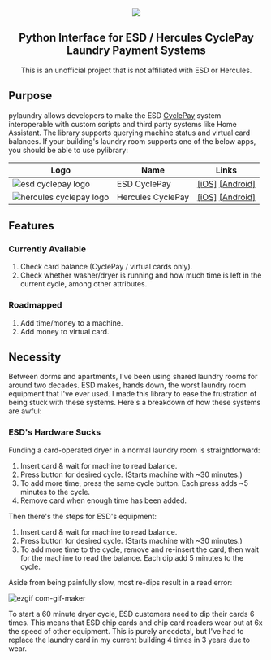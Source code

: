 <div align="center">
<img src="https://user-images.githubusercontent.com/466460/174422077-452bdd5c-243b-4487-8bd8-07a0120284d2.png">
<h2>Python Interface for ESD / Hercules CyclePay Laundry Payment Systems</h2>
<p align="center">This is an unofficial project that is not affiliated with ESD or Hercules.</p>
</div>

## Purpose

pylaundry allows developers to make the ESD [CyclePay](https://esdcard.com/cyclepay/) system interoperable with custom scripts and third party systems like Home Assistant. The library supports querying machine status and virtual card balances. If your building's laundry room supports one of the below apps, you should be able to use pylibrary:

| Logo                                                                                                                           | Name              | Links                                                                                                                                                                    |
| ------------------------------------------------------------------------------------------------------------------------------ | ----------------- | ------------------------------------------------------------------------------------------------------------------------------------------------------------------------ |
| ![esd cyclepay logo](https://user-images.githubusercontent.com/466460/174422476-2e2804e7-7b4d-4d4e-b4b0-0b15b34d2d11.png)      | ESD CyclePay      | [[iOS]](https://apps.apple.com/us/app/cyclepay-laundry-app/id904361786) [[Android]](https://play.google.com/store/apps/details?id=com.esd.laundrylink&gl=US)             |
| ![hercules cyclepay logo](https://user-images.githubusercontent.com/466460/174422481-50703225-516d-40b6-abca-a9adc3e199a3.png) | Hercules CyclePay | [[iOS]](https://apps.apple.com/us/app/hercules-cyclepay/id1520002517?uo=4) [[Android]](https://play.google.com/store/apps/details?id=com.esd.laundrylink.hercules&gl=US) |

## Features

### Currently Available

1. Check card balance (CyclePay / virtual cards only).
2. Check whether washer/dryer is running and how much time is left in the current cycle, among other attributes.

### Roadmapped

1. Add time/money to a machine.
2. Add money to virtual card.

## Necessity

Between dorms and apartments, I've been using shared laundry rooms for around two decades. ESD makes, hands down, the worst laundry room equipment that I've ever used. I made this library to ease the frustration of being stuck with these systems. Here's a breakdown of how these systems are awful:

### ESD's Hardware Sucks

Funding a card-operated dryer in a normal laundry room is straightforward:

1. Insert card & wait for machine to read balance.
2. Press button for desired cycle. (Starts machine with ~30 minutes.)
3. To add more time, press the same cycle button. Each press adds ~5 minutes to the cycle.
4. Remove card when enough time has been added.

Then there's the steps for ESD's equipment:

1. Insert card & wait for machine to read balance.
2. Press button for desired cycle. (Starts machine with ~30 minutes.)
3. To add more time to the cycle, remove and re-insert the card, then wait for the machine to read the balance. Each dip add 5 minutes to the cycle.

Aside from being painfully slow, most re-dips result in a read error:

![ezgif com-gif-maker](https://user-images.githubusercontent.com/466460/174495294-14709554-cb30-4949-8f1a-650dc18784b9.gif)

To start a 60 minute dryer cycle, ESD customers need to dip their cards 6 times. This means that ESD chip cards and chip card readers wear out at 6x the speed of other equipment. This is purely anecdotal, but I've had to replace the laundry card in my current building 4 times in 3 years due to wear.
